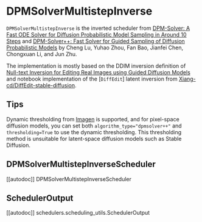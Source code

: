 <!--Copyright 2024 The HuggingFace Team. All rights reserved.

Licensed under the Apache License, Version 2.0 (the "License"); you may not use this file except in compliance with
the License. You may obtain a copy of the License at

http://www.apache.org/licenses/LICENSE-2.0

Unless required by applicable law or agreed to in writing, software distributed under the License is distributed on
an "AS IS" BASIS, WITHOUT WARRANTIES OR CONDITIONS OF ANY KIND, either express or implied. See the License for the
specific language governing permissions and limitations under the License.
-->

# DPMSolverMultistepInverse

`DPMSolverMultistepInverse` is the inverted scheduler from [DPM-Solver: A Fast ODE Solver for Diffusion Probabilistic Model Sampling in Around 10 Steps](https://huggingface.co/papers/2206.00927) and [DPM-Solver++: Fast Solver for Guided Sampling of Diffusion Probabilistic Models](https://huggingface.co/papers/2211.01095) by Cheng Lu, Yuhao Zhou, Fan Bao, Jianfei Chen, Chongxuan Li, and Jun Zhu.

The implementation is mostly based on the DDIM inversion definition of [Null-text Inversion for Editing Real Images using Guided Diffusion Models](https://huggingface.co/papers/2211.09794) and notebook implementation of the [`DiffEdit`] latent inversion from [Xiang-cd/DiffEdit-stable-diffusion](https://github.com/Xiang-cd/DiffEdit-stable-diffusion/blob/main/diffedit.ipynb).

## Tips

Dynamic thresholding from [Imagen](https://huggingface.co/papers/2205.11487) is supported, and for pixel-space
diffusion models, you can set both `algorithm_type="dpmsolver++"` and `thresholding=True` to use the dynamic
thresholding. This thresholding method is unsuitable for latent-space diffusion models such as
Stable Diffusion.

## DPMSolverMultistepInverseScheduler
[[autodoc]] DPMSolverMultistepInverseScheduler

## SchedulerOutput
[[autodoc]] schedulers.scheduling_utils.SchedulerOutput
